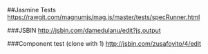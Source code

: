 ##Jasmine Tests
https://rawgit.com/magnumjs/mag.js/master/tests/specRunner.html

###JSBIN
http://jsbin.com/damedulanu/edit?js,output

###Component test (clone with 1)
http://jsbin.com/zusafoyito/4/edit

